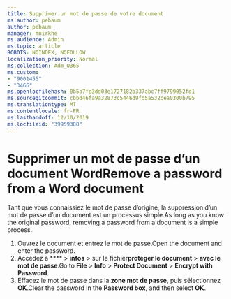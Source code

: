```yaml
---
title: Supprimer un mot de passe de votre document
ms.author: pebaum
author: pebaum
manager: mnirkhe
ms.audience: Admin
ms.topic: article
ROBOTS: NOINDEX, NOFOLLOW
localization_priority: Normal
ms.collection: Adm_O365
ms.custom:
- "9001455"
- "3466"
ms.openlocfilehash: 0b5a7fe3dd03e1727182b337abc7ff9799052fd1
ms.sourcegitcommit: cbbd46fa9a32873c5446d9fd5a532cea0300b795
ms.translationtype: MT
ms.contentlocale: fr-FR
ms.lasthandoff: 12/10/2019
ms.locfileid: "39959388"
---
```

# <a name="remove-a-password-from-a-word-document"></a><span data-ttu-id="36f92-102">Supprimer un mot de passe d’un document Word</span><span class="sxs-lookup"><span data-stu-id="36f92-102">Remove a password from a Word document</span></span>

<span data-ttu-id="36f92-103">Tant que vous connaissiez le mot de passe d’origine, la suppression d’un mot de passe d’un document est un processus simple.</span><span class="sxs-lookup"><span data-stu-id="36f92-103">As long as you know the original password, removing a password from a document is a simple process.</span></span>

1. <span data-ttu-id="36f92-104">Ouvrez le document et entrez le mot de passe.</span><span class="sxs-lookup"><span data-stu-id="36f92-104">Open the document and enter the password.</span></span>
2. <span data-ttu-id="36f92-105">Accédez à \*\*\*\* > **infos** > sur le fichier**protéger le document** > **avec le mot de passe**.</span><span class="sxs-lookup"><span data-stu-id="36f92-105">Go to **File** > **Info** > **Protect Document** > **Encrypt with Password**.</span></span>
3. <span data-ttu-id="36f92-106">Effacez le mot de passe dans la **zone mot de passe**, puis sélectionnez **OK**.</span><span class="sxs-lookup"><span data-stu-id="36f92-106">Clear the password in the **Password box**, and then select **OK**.</span></span>